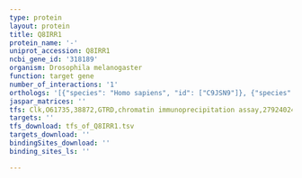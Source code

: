 ```yaml
---
type: protein
layout: protein
title: Q8IRR1
protein_name: '-'
uniprot_accession: Q8IRR1
ncbi_gene_id: '318189'
organism: Drosophila melanogaster
function: target gene
number_of_interactions: '1'
orthologs: '[{"species": "Homo sapiens", "id": ["C9JSN9"]}, {"species": "Mus musculus", "id": ["<a href=\"/protein/a0a0r4j131\">A0A0R4J131</a>"]}, {"species": "Rattus norvegicus", "id": ["<a href=\"/protein/a0a140tai2\">A0A140TAI2</a>"]}]'
jaspar_matrices: ''
tfs: Clk,O61735,38872,GTRD,chromatin immunoprecipitation assay,27924024%5Buid%5D,No
targets: ''
tfs_download: tfs_of_Q8IRR1.tsv
targets_download: ''
bindingSites_download: ''
binding_sites_ls: ''

---
```

